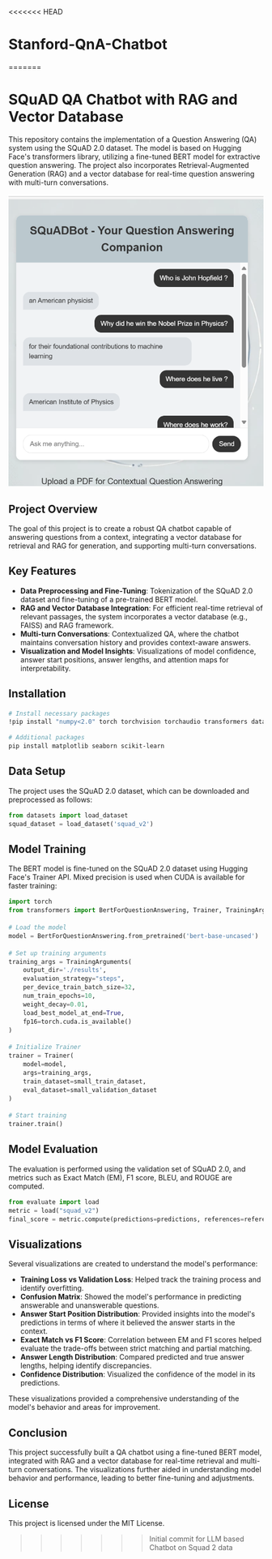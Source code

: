 <<<<<<< HEAD
# Stanford-QnA-Chatbot
=======

# SQuAD QA Chatbot with RAG and Vector Database

This repository contains the implementation of a Question Answering (QA) system using the SQuAD 2.0 dataset. The model is based on Hugging Face's transformers library, utilizing a fine-tuned BERT model for extractive question answering. The project also incorporates Retrieval-Augmented Generation (RAG) and a vector database for real-time question answering with multi-turn conversations.

![SQuADBot - Your Question Answering Companion](Screenshot_SQuADBot.png)

## Project Overview

The goal of this project is to create a robust QA chatbot capable of answering questions from a context, integrating a vector database for retrieval and RAG for generation, and supporting multi-turn conversations.

## Key Features
- **Data Preprocessing and Fine-Tuning**: Tokenization of the SQuAD 2.0 dataset and fine-tuning of a pre-trained BERT model.
- **RAG and Vector Database Integration**: For efficient real-time retrieval of relevant passages, the system incorporates a vector database (e.g., FAISS) and RAG framework.
- **Multi-turn Conversations**: Contextualized QA, where the chatbot maintains conversation history and provides context-aware answers.
- **Visualization and Model Insights**: Visualizations of model confidence, answer start positions, answer lengths, and attention maps for interpretability.

## Installation

```bash
# Install necessary packages
!pip install "numpy<2.0" torch torchvision torchaudio transformers datasets accelerate nltk rouge_score tqdm
```

```bash
# Additional packages
pip install matplotlib seaborn scikit-learn
```

## Data Setup

The project uses the SQuAD 2.0 dataset, which can be downloaded and preprocessed as follows:

```python
from datasets import load_dataset
squad_dataset = load_dataset('squad_v2')
```

## Model Training

The BERT model is fine-tuned on the SQuAD 2.0 dataset using Hugging Face's Trainer API. Mixed precision is used when CUDA is available for faster training:

```python
import torch
from transformers import BertForQuestionAnswering, Trainer, TrainingArguments

# Load the model
model = BertForQuestionAnswering.from_pretrained('bert-base-uncased')

# Set up training arguments
training_args = TrainingArguments(
    output_dir='./results',
    evaluation_strategy="steps",
    per_device_train_batch_size=32,
    num_train_epochs=10,
    weight_decay=0.01,
    load_best_model_at_end=True,
    fp16=torch.cuda.is_available()
)

# Initialize Trainer
trainer = Trainer(
    model=model,
    args=training_args,
    train_dataset=small_train_dataset,
    eval_dataset=small_validation_dataset
)

# Start training
trainer.train()
```

## Model Evaluation

The evaluation is performed using the validation set of SQuAD 2.0, and metrics such as Exact Match (EM), F1 score, BLEU, and ROUGE are computed.

```python
from evaluate import load
metric = load("squad_v2")
final_score = metric.compute(predictions=predictions, references=references)
```

## Visualizations

Several visualizations are created to understand the model's performance:

- **Training Loss vs Validation Loss**: Helped track the training process and identify overfitting.
- **Confusion Matrix**: Showed the model's performance in predicting answerable and unanswerable questions.
- **Answer Start Position Distribution**: Provided insights into the model's predictions in terms of where it believed the answer starts in the context.
- **Exact Match vs F1 Score**: Correlation between EM and F1 scores helped evaluate the trade-offs between strict matching and partial matching.
- **Answer Length Distribution**: Compared predicted and true answer lengths, helping identify discrepancies.
- **Confidence Distribution**: Visualized the confidence of the model in its predictions.

These visualizations provided a comprehensive understanding of the model's behavior and areas for improvement.

## Conclusion

This project successfully built a QA chatbot using a fine-tuned BERT model, integrated with RAG and a vector database for real-time retrieval and multi-turn conversations. The visualizations further aided in understanding model behavior and performance, leading to better fine-tuning and adjustments.

## License

This project is licensed under the MIT License.
>>>>>>> Initial commit for LLM based Chatbot on Squad 2 data
